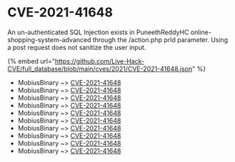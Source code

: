 # CVE-2021-41648

An un-authenticated SQL Injection exists in PuneethReddyHC online-shopping-system-advanced through the /action.php prId parameter. Using a post request does not sanitize the user input.

{% embed url="https://github.com/Live-Hack-CVE/full_database/blob/main/cves/2021/CVE-2021-41648.json" %}


* MobiusBinary ~> [CVE-2021-41648](https://www.alice-snow.ru/2021/database/cve-2021-41648/cve-2021-41648-mobiusbinary)
* MobiusBinary ~> [CVE-2021-41648](https://www.alice-snow.ru/2021/database/cve-2021-41648/cve-2021-41648-mobiusbinary)
* MobiusBinary ~> [CVE-2021-41648](https://www.alice-snow.ru/2021/database/cve-2021-41648/cve-2021-41648-mobiusbinary)
* MobiusBinary ~> [CVE-2021-41648](https://www.alice-snow.ru/2021/database/cve-2021-41648/cve-2021-41648-mobiusbinary)
* MobiusBinary ~> [CVE-2021-41648](https://www.alice-snow.ru/2021/database/cve-2021-41648/cve-2021-41648-mobiusbinary)
* MobiusBinary ~> [CVE-2021-41648](https://www.alice-snow.ru/2021/database/cve-2021-41648/cve-2021-41648-mobiusbinary)
* MobiusBinary ~> [CVE-2021-41648](https://www.alice-snow.ru/2021/database/cve-2021-41648/cve-2021-41648-mobiusbinary)
* MobiusBinary ~> [CVE-2021-41648](https://www.alice-snow.ru/2021/database/cve-2021-41648/cve-2021-41648-mobiusbinary)
* MobiusBinary ~> [CVE-2021-41648](https://www.alice-snow.ru/2021/database/cve-2021-41648/cve-2021-41648-mobiusbinary)
* MobiusBinary ~> [CVE-2021-41648](https://www.alice-snow.ru/2021/database/cve-2021-41648/cve-2021-41648-mobiusbinary)